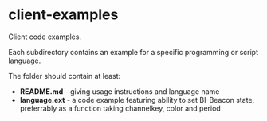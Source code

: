 # client-examples

Client code examples.

Each subdirectory contains an example for a specific programming
or script language.

The folder should contain at least:

  * **README.md** - giving usage instructions and language name
  * **language.ext**  - a code example featuring ability to set
              BI-Beacon state,  preferrably as a function taking
              channelkey, color and period
